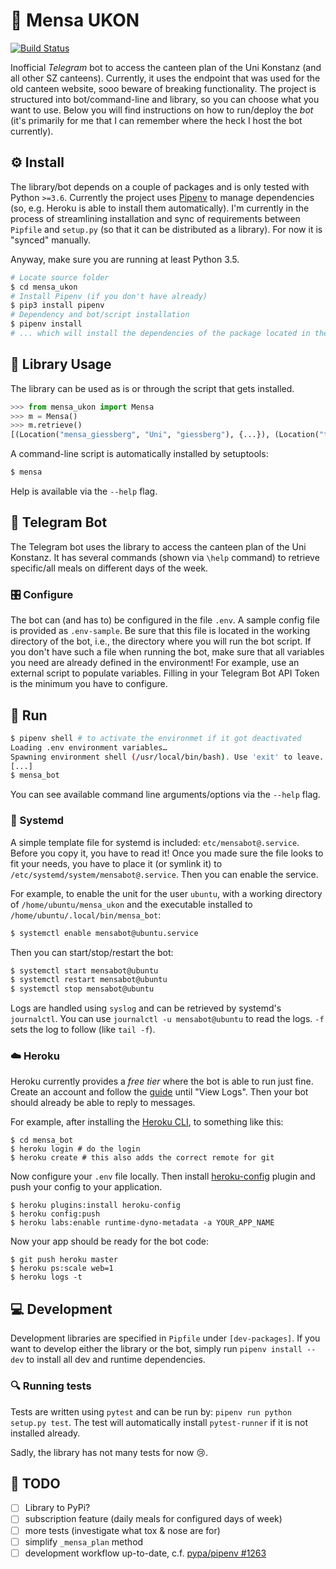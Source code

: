 # 🍴 Mensa UKON

[![Build Status](https://travis-ci.org/enplotz/mensa_ukon.svg?branch=master)](https://travis-ci.org/enplotz/mensa_ukon)

Inofficial *Telegram* bot to access the canteen plan of the Uni Konstanz (and all other SZ canteens).
Currently, it uses the endpoint that was used for the old canteen website, sooo beware of breaking functionality.
The project is structured into bot/command-line and library, so you can choose what you want to use.
Below you will find instructions on how to run/deploy the *bot* (it's primarily for me that I can remember where the heck I host the bot currently).

## ⚙ Install

The library/bot depends on a couple of packages and is only tested with Python `>=3.6`.
Currently the project uses [Pipenv](https://docs.pipenv.org) to manage dependencies (so, e.g. Heroku is able to install them automatically).
I'm currently in the process of streamlining installation and sync of requirements between `Pipfile` and `setup.py` (so that it can be distributed as a library). For now it is "synced" manually.

Anyway, make sure you are running at least Python 3.5.

```bash
# Locate source folder
$ cd mensa_ukon
# Install Pipenv (if you don't have already)
$ pip3 install pipenv
# Dependency and bot/script installation
$ pipenv install
# ... which will install the dependencies of the package located in the current folder
```

## 🎉 Library Usage

The library can be used as is or through the script that gets installed.

```python
>>> from mensa_ukon import Mensa
>>> m = Mensa()
>>> m.retrieve()
[(Location("mensa_giessberg", "Uni", "giessberg"), {...}), (Location("themenpark_abendessen", "Themenpark & Abendessen", "themenpark"), {...})]
```

A command-line script is automatically installed by setuptools:

```bash
$ mensa
```

Help is available via the `--help` flag.

## 🤖 Telegram Bot

The Telegram bot uses the library to access the canteen plan of the Uni Konstanz. It has several commands
(shown via `\help` command) to retrieve specific/all meals on different days of the week.

### 🎛 Configure

The bot can (and has to) be configured in the file `.env`. A sample config file is provided as `.env-sample`.
Be sure that this file is located in the working directory of the bot, i.e., the directory where you will run the bot script.
If you don't have such a file when running the bot, make sure that all variables you need are already defined in the environment! For example, use an external script to populate variables.
Filling in your Telegram Bot API Token is the minimum you have to configure.

## 🏃 Run

```sh
$ pipenv shell # to activate the environmet if it got deactivated
Loading .env environment variables…
Spawning environment shell (/usr/local/bin/bash). Use 'exit' to leave.
[...]
$ mensa_bot
```

You can see available command line arguments/options via the `--help` flag.

### 🚒 Systemd

A simple template file for systemd is included: `etc/mensabot@.service`. 
Before you copy it, you have to read it!
Once you made sure the file looks to fit your needs, you have to place it (or symlink it) to
`/etc/systemd/system/mensabot@.service`. Then you can enable the service.

For example, to enable the unit for the user `ubuntu`, with a working directory of `/home/ubuntu/mensa_ukon` and the
executable installed to `/home/ubuntu/.local/bin/mensa_bot`:

```bash
$ systemctl enable mensabot@ubuntu.service
```

Then you can start/stop/restart the bot:
```bash
$ systemctl start mensabot@ubuntu
$ systemctl restart mensabot@ubuntu
$ systemctl stop mensabot@ubuntu
```

Logs are handled using `syslog` and can be retrieved by systemd's `journalctl`. You can use `journalctl -u mensabot@ubuntu` to read the logs.
`-f` sets the log to follow (like `tail -f`).

### ☁️ Heroku

Heroku currently provides a *free tier* where the bot is able to run just fine.
Create an account and follow the [guide](https://devcenter.heroku.com/articles/getting-started-with-python) until "View Logs". 
Then your bot should already be able to reply to messages.

For example, after installing the [Heroku CLI](https://devcenter.heroku.com/articles/getting-started-with-python#set-up), to something like this:

```
$ cd mensa_bot
$ heroku login # do the login
$ heroku create # this also adds the correct remote for git
```

Now configure your `.env` file locally.
Then install [heroku-config](https://github.com/xavdid/heroku-config) plugin and push your config to your application.

```
$ heroku plugins:install heroku-config
$ heroku config:push
$ heroku labs:enable runtime-dyno-metadata -a YOUR_APP_NAME
```

Now your app should be ready for the bot code:

```
$ git push heroku master
$ heroku ps:scale web=1
$ heroku logs -t
```


## 💻 Development 

Development libraries are specified in `Pipfile` under `[dev-packages]`.
If you want to develop either the library or the bot, 
simply run `pipenv install --dev` to install all dev and runtime dependencies.

### 🔍 Running tests

Tests are written using `pytest` and can be run by: `pipenv run python setup.py test`. The test will automatically install
`pytest-runner` if it is not installed already.

Sadly, the library has not many tests for now 😢.

## 💪 TODO

- [ ] Library to PyPi?
- [ ] subscription feature (daily meals for configured days of week)
- [ ] more tests (investigate what tox & nose are for)
- [ ] simplify `_mensa_plan` method
- [ ] development workflow up-to-date, c.f. [pypa/pipenv #1263](https://github.com/pypa/pipenv/issues/1263)
